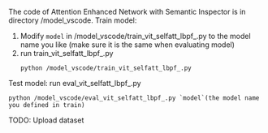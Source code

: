 The code of Attention Enhanced Network with Semantic Inspector is in directory /model_vscode.
Train model:
1. Modify `model` in /model_vscode/train_vit_selfatt_lbpf_.py to the model name you like (make sure it is the same when evaluating model)
2. run train_vit_selfatt_lbpf_.py
   ```
   python /model_vscode/train_vit_selfatt_lbpf_.py
   ```

Test model:
run eval_vit_selfatt_lbpf_.py
```
python /model_vscode/eval_vit_selfatt_lbpf_.py `model`(the model name you defined in train)
```

TODO: Upload dataset
